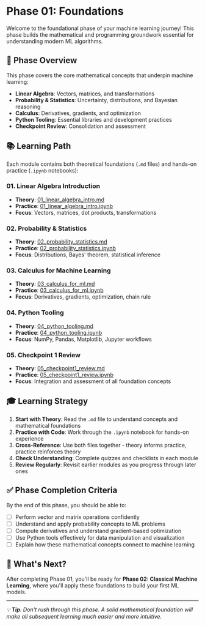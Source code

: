 # Phase 01: Foundations

Welcome to the foundational phase of your machine learning journey! This phase builds the mathematical and programming groundwork essential for understanding modern ML algorithms.

## 🎯 Phase Overview

This phase covers the core mathematical concepts that underpin machine learning:
- **Linear Algebra**: Vectors, matrices, and transformations
- **Probability & Statistics**: Uncertainty, distributions, and Bayesian reasoning
- **Calculus**: Derivatives, gradients, and optimization
- **Python Tooling**: Essential libraries and development practices
- **Checkpoint Review**: Consolidation and assessment

## 📚 Learning Path

Each module contains both theoretical foundations (`.md` files) and hands-on practice (`.ipynb` notebooks):

### 01. Linear Algebra Introduction
- **Theory**: [01_linear_algebra_intro.md](01_linear_algebra_intro/01_linear_algebra_intro.md)
- **Practice**: [01_linear_algebra_intro.ipynb](01_linear_algebra_intro/01_linear_algebra_intro.ipynb)
- **Focus**: Vectors, matrices, dot products, transformations

### 02. Probability & Statistics
- **Theory**: [02_probability_statistics.md](02_probability_statistics/02_probability_statistics.md)
- **Practice**: [02_probability_statistics.ipynb](02_probability_statistics/02_probability_statistics.ipynb)
- **Focus**: Distributions, Bayes' theorem, statistical inference

### 03. Calculus for Machine Learning
- **Theory**: [03_calculus_for_ml.md](03_calculus_for_ml/03_calculus_for_ml.md)
- **Practice**: [03_calculus_for_ml.ipynb](03_calculus_for_ml/03_calculus_for_ml.ipynb)
- **Focus**: Derivatives, gradients, optimization, chain rule

### 04. Python Tooling
- **Theory**: [04_python_tooling.md](04_python_tooling/04_python_tooling.md)
- **Practice**: [04_python_tooling.ipynb](04_python_tooling/04_python_tooling.ipynb)
- **Focus**: NumPy, Pandas, Matplotlib, Jupyter workflows

### 05. Checkpoint 1 Review
- **Theory**: [05_checkpoint1_review.md](05_checkpoint1_review/05_checkpoint1_review.md)
- **Practice**: [05_checkpoint1_review.ipynb](05_checkpoint1_review/05_checkpoint1_review.ipynb)
- **Focus**: Integration and assessment of all foundation concepts

## 🎓 Learning Strategy

1. **Start with Theory**: Read the `.md` file to understand concepts and mathematical foundations
2. **Practice with Code**: Work through the `.ipynb` notebook for hands-on experience
3. **Cross-Reference**: Use both files together - theory informs practice, practice reinforces theory
4. **Check Understanding**: Complete quizzes and checklists in each module
5. **Review Regularly**: Revisit earlier modules as you progress through later ones

## ✅ Phase Completion Criteria

By the end of this phase, you should be able to:
- [ ] Perform vector and matrix operations confidently
- [ ] Understand and apply probability concepts to ML problems
- [ ] Compute derivatives and understand gradient-based optimization
- [ ] Use Python tools effectively for data manipulation and visualization
- [ ] Explain how these mathematical concepts connect to machine learning

## 🔗 What's Next?

After completing Phase 01, you'll be ready for **Phase 02: Classical Machine Learning**, where you'll apply these foundations to build your first ML models.

---

*💡 **Tip**: Don't rush through this phase. A solid mathematical foundation will make all subsequent learning much easier and more intuitive.*
